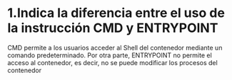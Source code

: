# 1.Indica la diferencia entre el uso de la instrucción CMD y ENTRYPOINT

CMD permite a los usuarios acceder al  Shell del contenedor mediante un comando predeterminado. Por otra parte, ENTRYPOINT no permite el acceso al contenedor, es decir, no se puede modificar los procesos del contenedor

